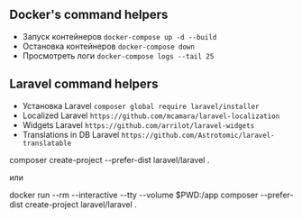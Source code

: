 
## Docker's command helpers

- Запуск контейнеров `docker-compose up -d --build`
- Остановка контейнеров `docker-compose down`
- Просмотреть логи `docker-compose logs --tail 25`

## Laravel command helpers


- Установка Laravel `composer global require laravel/installer`
- Localized Laravel `https://github.com/mcamara/laravel-localization`
- Widgets Laravel `https://github.com/arrilot/laravel-widgets`
- Translations in DB Laravel `https://github.com/Astrotomic/laravel-translatable`


composer create-project --prefer-dist laravel/laravel .

или

docker run --rm --interactive --tty
--volume $PWD:/app
composer --prefer-dist create-project laravel/laravel .


